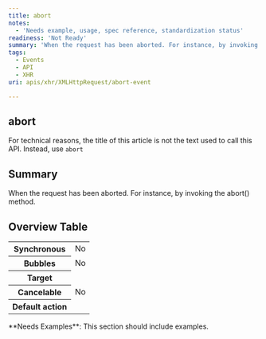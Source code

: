 ```yaml
---
title: abort
notes:
  - 'Needs example, usage, spec reference, standardization status'
readiness: 'Not Ready'
summary: 'When the request has been aborted. For instance, by invoking the abort() method.'
tags:
  - Events
  - API
  - XHR
uri: apis/xhr/XMLHttpRequest/abort-event

---
```

## <span>abort</span>

For technical reasons, the title of this article is not the text used to call this API. Instead, use `abort`

## <span>Summary</span>

When the request has been aborted. For instance, by invoking the abort() method.

## <span>Overview Table</span>

<table class="wikitable">
<tr>
<th>
Synchronous

</th>
<td>
No

</td>
</tr>
<tr>
<th>
Bubbles

</th>
<td>
No

</td>
</tr>
<tr>
<th>
Target

</th>
<td>
</td>
</tr>
<tr>
<th>
Cancelable

</th>
<td>
No

</td>
</tr>
<tr>
<th>
Default action

</th>
<td>
</td>
</tr>
</table>
**Needs Examples**: This section should include examples.

